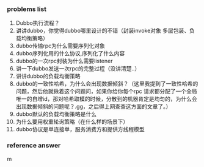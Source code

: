 ### problems list
1. Dubbo执行流程？
2. 讲讲dubbo，你觉得dubbo哪里设计的不错（封装invoke对象 多层包装、负载均衡策略）
3. dubbo传输rpc为什么需要序列化对象
4. dubbo序列化用的什么协议,序列化了什么内容
5. dubbo的一次rpc封装为什么需要listener
6. 讲一下dubbo发送一次rpc的完整过程（没讲清楚..）
7. 讲讲dubbo的负载均衡策略
8. dubbo的一致性哈希，为什么会出现数据倾斜？（这里我提到了一致性哈希的问题，然后他就揪着这个问题问，如果你给你每个rpc
请求都分配了一个全局唯一的自增id，那对哈希取模的时候，分散到的机器肯定是均匀的，为什么会出现数据倾斜的问题呢？.gg，之后得上网查查这方面的文章了。）
9. dubbo默认的负载均衡策略是什么
10. 为什么要用权重轮询策略（在什么样的场景下）
11. dubbo协议是单连接单，服务消费方和提供方线程模型
### reference answer
m
